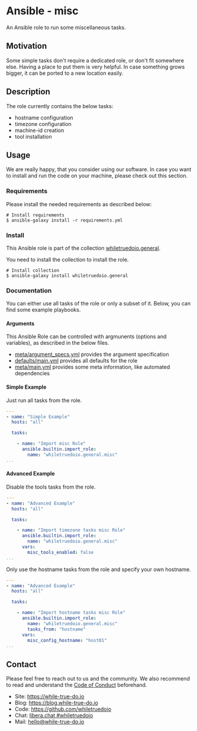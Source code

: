 <!--
reference: https://www.makeareadme.com/
reference: https://commonmark.org/
-->

# Ansible - misc

An Ansible role to run some miscellaneous tasks.

## Motivation

Some simple tasks don't require a dedicated role, or don't fit somewhere else.
Having a place to put them is very helpful. In case something grows bigger,
it can be ported to a new location easily.

## Description

The role currently contains the below tasks:

- hostname configuration
- timezone configuration
- machine-id creation
- tool installation

## Usage

We are really happy, that you consider using our software. In case you want to
install and run the code on your machine, please check out this section.

### Requirements

Please install the needed requirements as described below:

```shell
# Install requirements
$ ansible-galaxy install -r requirements.yml
```

### Install

This Ansible role is part of the collection
[whiletruedoio.general](https://github.com/whiletruedoio/whiletruedoio.general).

You need to install the collection to install the role.

```shell
# Install collection
$ ansible-galaxy install whiletruedoio.general
```

### Documentation

You can either use all tasks of the role or only a subset of it. Below, you can
find some example playbooks.

#### Arguments

This Ansible Role can be controlled with argmunents (options and variables), as
described in the below files.

- [meta/argument_specs.yml](meta/argument_specs.yml) provides the argument
  specification
- [defaults/main.yml](defaults/main.yml) provides all defaults for the role
- [meta/main.yml](meta/main.yml) provides some meta information, like automated
  dependencies

#### Simple Example

Just run all tasks from the role.

```yaml
---
- name: "Simple Example"
  hosts: "all"

  tasks:

    - name: "Import misc Role"
      ansible.builtin.import_role:
        name: "whiletruedoio.general.misc"
...
```

#### Advanced Example

Disable the tools tasks from the role.

```yaml
---
- name: "Advanced Example"
  hosts: "all"

  tasks:

    - name: "Import timezone tasks misc Role"
      ansible.builtin.import_role:
        name: "whiletruedoio.general.misc"
      vars:
        misc_tools_enabled: false
...
```

Only use the hostname tasks from the role and specify your own hostname.

```yaml
---
- name: "Advanced Example"
  hosts: "all"

  tasks:

    - name: "Import hostname tasks misc Role"
      ansible.builtin.import_role:
        name: "whiletruedoio.general.misc"
        tasks_from: "hostname"
      vars:
        misc_config_hostname: "host01"
...
```

## Contact

Please feel free to reach out to us and the community. We also recommend to read
and understand the
[Code of Conduct](https://github.com/whiletruedoio/.github/blob/main/docs/CODE_OF_CONDUCT.md)
beforehand.

- Site: <https://while-true-do.io>
- Blog: <https://blog.while-true-do.io>
- Code: <https://github.com/whiletruedoio>
- Chat: [libera.chat #whiletruedoio](https://web.libera.chat/gamja/#whiletruedo)
- Mail: [hello@while-true-do.io](mailto:hello@while-true-do.io)
